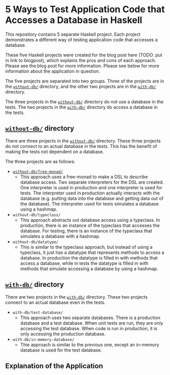 
# 5 Ways to Test Application Code that Accesses a Database in Haskell

This repository contains 5 separate Haskell project.  Each project demonstrates
a different way of testing application code that accesses a database.

These five Haskell projects were created for the blog post here (TODO: put in
link to blogpost), which explains the pros and cons of each approach.  Please
see the blog post for more information.  Please see below for more information
about the application in question.

The five projects are separated into two groups.  Three of the projects are in
the [`without-db/`](https://github.com/cdepillabout/testing-code-that-accesses-db-in-haskell/tree/master/without-db) directory, and the other two projects are in the [`with-db/`](https://github.com/cdepillabout/testing-code-that-accesses-db-in-haskell/tree/master/with-db)
directory.

The three projects in the [`without-db/`](https://github.com/cdepillabout/testing-code-that-accesses-db-in-haskell/tree/master/without-db) directory do not use a database in the
tests.  The two projects in the [`with-db/`](https://github.com/cdepillabout/testing-code-that-accesses-db-in-haskell/tree/master/with-db) directory do access a database in
the tests.

## [`without-db/`](https://github.com/cdepillabout/testing-code-that-accesses-db-in-haskell/tree/master/without-db) directory

There are three projects in the [`without-db/`](https://github.com/cdepillabout/testing-code-that-accesses-db-in-haskell/tree/master/without-db) directory.  These three projects
do not connect to an actual database in the tests.  This has the benefit of
making the tests not dependent on a database.

The three projects are as follows:

- [`without-db/free-monad/`](https://github.com/cdepillabout/testing-code-that-accesses-db-in-haskell/tree/master/without-db/free-monad)
    - This approach uses a free-monad to make a DSL to describe database
      access.  Two separate interpreters for the DSL are created.  One
      interpreter is used in production and one interpreter is used for tests.
      The interpreter used in production actually interacts with the database
      (e.g. putting data into the database and getting data out of the
      database).  The interpreter used for tests simulates a database using a
      hashmap.
- `without-db/typeclass/`
    - This approach abstracts out database access using a typeclass.  In
      production, there is an instance of the typeclass that accesses the
      database. For testing, there is an instance of the typeclass that
      simulates a database with a hashmap.
- `without-db/datatype/`
    - This is similar to the typeclass approach, but instead of using a
      typeclass, it just has a datatype that represents methods to access a
      database.  In production the datatype is filled in with methods that
      access a database, while in tests the datatype is filled in with methods
      that simulate accessing a database by using a hashmap.

## [`with-db/`](https://github.com/cdepillabout/testing-code-that-accesses-db-in-haskell/tree/master/with-db) directory

There are two projects in the [`with-db/`](https://github.com/cdepillabout/testing-code-that-accesses-db-in-haskell/tree/master/with-db) directory.  These two projects connect
to an actual database even in the tests.

- `with-db/test-database/`
    - This approach uses two separate databases.  There is a production
      database and a test database.  When unit tests are run, they are only
      accessing the test database.  When code is run in production, it is only
      accessing the production database.
- `with-db/in-memory-database/`
    - Thie approach is similar to the previous one, except an in-memory
      database is used for the test database.

## Explanation of the Application
